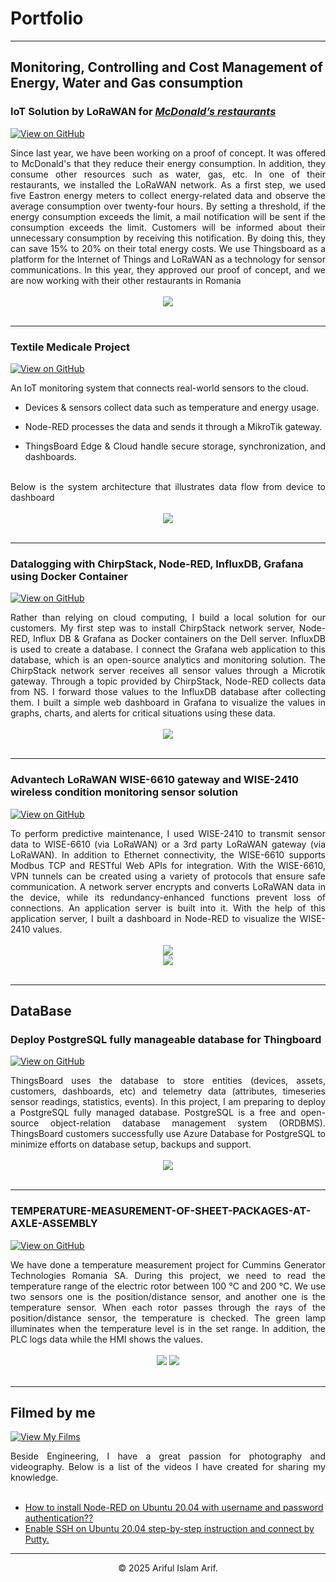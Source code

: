 # Portfolio
---
## Monitoring, Controlling and Cost Management of Energy, Water and Gas consumption

### IoT Solution by LoRaWAN for [***McDonald’s restaurants***](https://www.mcdonalds.ro/restaurante)

[![View on GitHub](https://img.shields.io/badge/GitHub-View_on_GitHub-blue?logo=GitHub)](https://github.com/arifulmrislam/McDonalds-Project)

<div style="text-align: justify">Since last year, we have been working on a proof of concept. It was offered to McDonald's that they reduce their energy consumption. In addition, they consume other resources such as water, gas, etc. In one of their restaurants, we installed the LoRaWAN network. As a first step, we used five Eastron energy meters to collect energy-related data and observe the average consumption over twenty-four hours. By setting a threshold, if the energy consumption exceeds the limit, a mail notification will be sent if the consumption exceeds the limit. Customers will be informed about their unnecessary consumption by receiving this notification. By doing this, they can save 15% to 20% on their total energy costs. We use Thingsboard as a platform for the Internet of Things and LoRaWAN as a technology for sensor communications. In this year, they approved our proof of concept, and we are now working with their other restaurants in Romania</div>
<br>
<center><img src= "images/Mcdonalds dashboard.png"/></center>
<br>

---
### Textile Medicale Project

[![View on GitHub](https://img.shields.io/badge/GitHub-View_on_GitHub-blue?logo=GitHub)](https://github.com/arifulmrislam/Project-of-Textile-Medicale/tree/main)

<div style="text-align: justify">An IoT monitoring system that connects real-world sensors to the cloud.

- Devices & sensors collect data such as temperature and energy usage.

- Node-RED processes the data and sends it through a MikroTik gateway.

- ThingsBoard Edge & Cloud handle secure storage, synchronization, and dashboards.
<br>
Below is the system architecture that illustrates data flow from device to dashboard
</div>
<br>
<center><img src="https://github.com/arifulmrislam/Project-of-Textile-Medicale/blob/main/IMG/project-of-Textile-Medicale.png"/></center>
<br>

---
### Datalogging with ChirpStack, Node-RED, InfluxDB, Grafana using Docker Container

[![View on GitHub](https://img.shields.io/badge/GitHub-View_on_GitHub-blue?logo=GitHub)](https://github.com/arifulmrislam/Datalogging-with-ChirpStack-Node-RED-InfluxDB-Grafana-with-Docker)

<div style="text-align: justify">Rather than relying on cloud computing, I build a local solution for our customers. My first step was to install ChirpStack network server, Node-RED, Influx DB & Grafana as Docker containers on the Dell server. InfluxDB is used to create a database. I connect the Grafana web application to this database, which is an open-source analytics and monitoring solution. The ChirpStack network server receives all sensor values through a Microtik gateway. Through a topic provided by ChirpStack, Node-RED collects data from NS. I forward those values to the InfluxDB database after collecting them. I built a simple web dashboard in Grafana to visualize the values in graphs, charts, and alerts for critical situations using these data.</div>
<br>
<center><img src="images/Node-Red, Grafana, Docker and Telegraf with Influxdb.png"/></center>
<br>

---
### Advantech LoRaWAN WISE-6610 gateway and WISE-2410 wireless condition monitoring sensor solution

[![View on GitHub](https://img.shields.io/badge/GitHub-View_on_GitHub-blue?logo=GitHub)](https://github.com/arifulmrislam/Advantech-LoRaWAN-WISE-6610-gateway-and-WISE-2410-wireless-condition-monitoring-sensor-solution)

<div style="text-align: justify">To perform predictive maintenance, I used WISE-2410 to transmit sensor data to WISE-6610 (via LoRaWAN) or a 3rd party LoRaWAN gateway (via LoRaWAN). In addition to Ethernet connectivity, the WISE-6610 supports Modbus TCP and RESTful Web APIs for integration. With the WISE-6610, VPN tunnels can be created using a variety of protocols that ensure safe communication. A network server encrypts and converts LoRaWAN data in the device, while its redundancy-enhanced functions prevent loss of connections. An application server is built into it. With the help of this application server, I built a dashboard in Node-RED to visualize the WISE-2410 values.</div>
<br>
<center><img src="images/System Architecture.png"></center>

<center><img src="images/Dashboard.png"></center>
<br>

---
## DataBase

### Deploy PostgreSQL fully manageable database for Thingboard

[![View on GitHub](https://img.shields.io/badge/GitHub-View_on_GitHub-blue?logo=GitHub)](https://github.com/arifulmrislam/Deploy-PostgreSQL-fully-manageable-database-for-Thingboard)

<div style="text-align: justify">ThingsBoard uses the database to store entities (devices, assets, customers, dashboards, etc) and telemetry data (attributes, timeseries sensor readings, statistics, events). In this project, I am preparing to deploy a PostgreSQL fully managed database. PostgreSQL is a free and open-source object-relation database management system (ORDBMS). ThingsBoard customers successfully use Azure Database for PostgreSQL to minimize efforts on database setup, backups and support.</div>
<br>
<center><img src="images/standalone.png"/></center>
<br>

---
### TEMPERATURE-MEASUREMENT-OF-SHEET-PACKAGES-AT-AXLE-ASSEMBLY

[![View on GitHub](https://img.shields.io/badge/GitHub-View_on_GitHub-blue?logo=GitHub)](https://github.com/arifulmrislam/TEMPERATURE-MEASUREMENT-OF-SHEET-PACKAGES-AT-AXLE-ASSEMBLY)

<div style="text-align: justify">We have done a temperature measurement project for Cummins Generator Technologies Romania SA. During this project, we need to read the temperature range of the electric rotor between 100 °C and 200 °C. We use two sensors one is the position/distance sensor, and another one is the temperature sensor. When each rotor passes through the rays of the position/distance sensor, the temperature is checked. The green lamp illuminates when the temperature level is in the set range. In addition, the PLC logs data while the HMI shows the values.</div>
<br>
<center><img src="images/Picture1.png"> <img src="images/Picture2.jpg"></center>
<br>
  
--- 
## Filmed by me

[![View My Films](https://img.shields.io/badge/YouTube-View_My_Films-grey?logo=youtube&labelColor=FF0000)](https://www.youtube.com/channel/UCED68cm6nHaAlAk0h9I3yAQ)

<div style="text-align: justify">Beside Engineering, I have a great passion for photography and videography. Below is a list of the videos I have created for sharing my knowledge.</div>
<br>

- [How to install Node-RED on Ubuntu 20.04 with username and password authentication??](https://www.youtube.com/watch?v=Y2ttfN9mOyQ&t=10s)
- [Enable SSH on Ubuntu 20.04 step-by-step instruction and connect by Putty.](https://www.youtube.com/watch?v=_Rt7UzRbeV8)

---
<center>© 2025 Ariful Islam Arif.</center>
